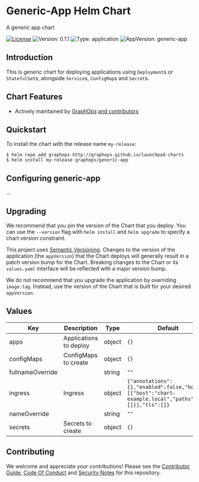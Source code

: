 # Generic-App Helm Chart

A generic app chart

[![License](https://img.shields.io/badge/License-Apache%202.0-blue.svg)](https://opensource.org/licenses/Apache-2.0) ![Version: 0.1.1](https://img.shields.io/badge/Version-0.1.1-informational?style=flat-square) ![Type: application](https://img.shields.io/badge/Type-application-informational?style=flat-square) ![AppVersion: generic-app](https://img.shields.io/badge/AppVersion-generic--app-informational?style=flat-square)

## Introduction

This is generic chart for deploying applications using `Deployment`s or `StatefulSet`s, alongside `Service`s, `ConfigMap`s and `Secret`s.

## Chart Features

- Actively maintained by [GraphOps](https://graphops.xyz) [and contributors](https://github.com/graphops/launchpad-charts/graphs/contributors)

## Quickstart

To install the chart with the release name `my-release`:

```console
$ helm repo add graphops http://graphops.github.io/launchpad-charts
$ helm install my-release graphops/generic-app
```

## Configuring generic-app

...

## Upgrading

We recommend that you pin the version of the Chart that you deploy. You can use the `--version` flag with `helm install` and `helm upgrade` to specify a chart version constraint.

This project uses [Semantic Versioning](https://semver.org/). Changes to the version of the application (the `appVersion`) that the Chart deploys will generally result in a patch version bump for the Chart. Breaking changes to the Chart or its `values.yaml` interface will be reflected with a major version bump.

We do not recommend that you upgrade the application by overriding `image.tag`. Instead, use the version of the Chart that is built for your desired `appVersion`.

## Values

| Key | Description | Type | Default |
|-----|-------------|------|---------|
 | apps | Applications to deploy | object | `{}` |
 | configMaps | ConfigMaps to create | object | `{}` |
 | fullnameOverride |  | string | `""` |
 | ingress | Ingress | object | `{"annotations":{},"enabled":false,"hosts":[{"host":"chart-example.local","paths":[]}],"tls":[]}` |
 | nameOverride |  | string | `""` |
 | secrets | Secrets to create | object | `{}` |

## Contributing

We welcome and appreciate your contributions! Please see the [Contributor Guide](/CONTRIBUTING.md), [Code Of Conduct](/CODE_OF_CONDUCT.md) and [Security Notes](/SECURITY.md) for this repository.
